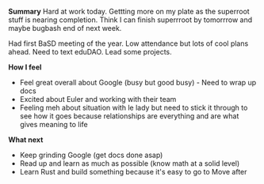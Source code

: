 **Summary**
Hard at work today. Gettting more on my plate as the superroot stuff is nearing completion. Think I can finish superrroot by tomorrrow and maybe bugbash end of next week. 

Had first BaSD meeting of the year. Low attendance but lots of cool plans ahead. Need to text eduDAO. Lead some projects.

**How I feel**
- Feel great overall about Google (busy but good busy) - Need to wrap up docs 
- Excited about Euler and working with their team
- Feeling meh about situation with le lady but need to stick it through to see how it goes because relationships are everything and are what gives meaning to life

**What next**
- Keep grinding Google (get docs done asap)
- Read up and learn as much as possible (know math at a solid level)
- Learn Rust and build something because it's easy to go to Move after